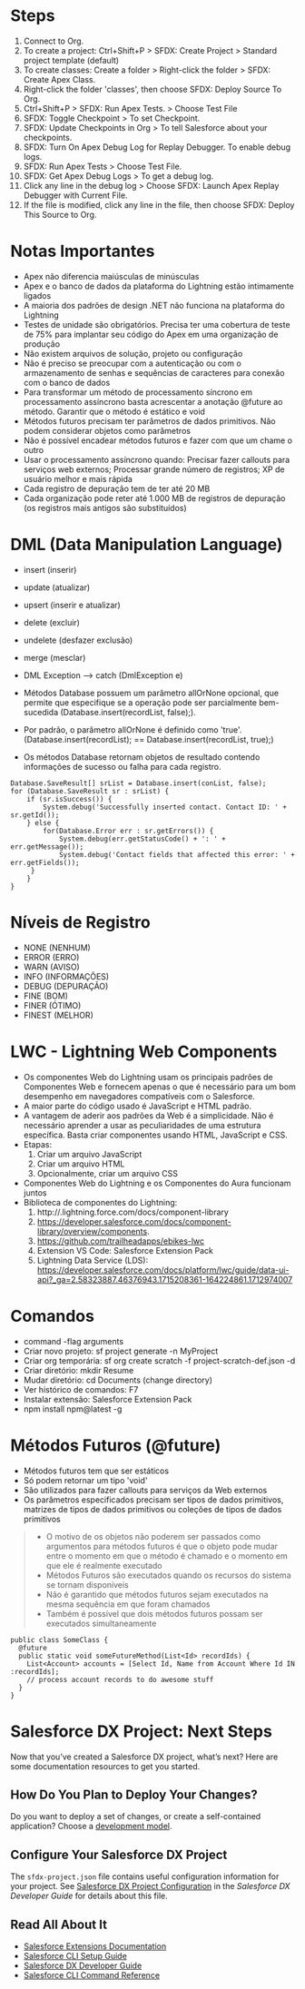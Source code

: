 # Steps

1. Connect to Org.
2. To create a project: Ctrl+Shift+P > SFDX: Create Project > Standard project template (default)
3. To create classes: Create a folder > Right-click the folder > SFDX: Create Apex Class.
4. Right-click the folder 'classes', then choose SFDX: Deploy Source To Org.
5. Ctrl+Shift+P > SFDX: Run Apex Tests. > Choose Test File
6. SFDX: Toggle Checkpoint > To set Checkpoint.
7. SFDX: Update Checkpoints in Org > To tell Salesforce about your checkpoints.
8. SFDX: Turn On Apex Debug Log for Replay Debugger. To enable debug logs.
9. SFDX: Run Apex Tests > Choose Test File.
10. SFDX: Get Apex Debug Logs > To get a debug log.
11. Click any line in the debug log > Choose SFDX: Launch Apex Replay Debugger with Current File.
12. If the file is modified, click any line in the file, then choose SFDX: Deploy This Source to Org.

# Notas Importantes

* Apex não diferencia maiúsculas de minúsculas
* Apex e o banco de dados da plataforma do Lightning estão intimamente ligados
* A maioria dos padrões de design .NET não funciona na plataforma do Lightning
* Testes de unidade são obrigatórios. Precisa ter uma cobertura de teste de 75% para implantar seu código do Apex em uma organização de produção
* Não existem arquivos de solução, projeto ou configuração
* Não é preciso se preocupar com a autenticação ou com o armazenamento de senhas e sequências de caracteres para conexão com o banco de dados
* Para transformar um método de processamento síncrono em processamento assíncrono basta acrescentar a anotação @future ao método. Garantir que o método é estático e void
* Métodos futuros precisam ter parâmetros de dados primitivos. Não podem considerar objetos como parâmetros
* Não é possível encadear métodos futuros e fazer com que um chame o outro
* Usar o processamento assíncrono quando: Precisar fazer callouts para serviços web externos; Processar grande número de registros; XP de usuário melhor e mais rápida
* Cada registro de depuração tem de ter até 20 MB
* Cada organização pode reter até 1.000 MB de registros de depuração (os registros mais antigos são substituídos)

# DML (Data Manipulation Language)

* insert (inserir)
* update (atualizar)
* upsert (inserir e atualizar)
* delete (excluir)
* undelete (desfazer exclusão)
* merge (mesclar)

* DML Exception --> catch (DmlException e)

* Métodos Database possuem um parâmetro allOrNone opcional, que permite que especifique se a operação pode ser parcialmente bem-sucedida (Database.insert(recordList, false);).
* Por padrão, o parâmetro allOrNone é definido como 'true'. (Database.insert(recordList); == Database.insert(recordList, true);)
* Os métodos Database retornam objetos de resultado contendo informações de sucesso ou falha para cada registro.

```apex
Database.SaveResult[] srList = Database.insert(conList, false);
for (Database.SaveResult sr : srList) {
    if (sr.isSuccess()) {
        System.debug('Successfully inserted contact. Contact ID: ' + sr.getId());
    } else {
        for(Database.Error err : sr.getErrors()) {
            System.debug(err.getStatusCode() + ': ' + err.getMessage());
            System.debug('Contact fields that affected this error: ' + err.getFields());
	 }
    }
}
```

# Níveis de Registro

* NONE (NENHUM)
* ERROR (ERRO)
* WARN (AVISO)
* INFO (INFORMAÇÕES)
* DEBUG (DEPURAÇÃO)
* FINE (BOM)
* FINER (ÓTIMO)
* FINEST (MELHOR)

# LWC - Lightning Web Components

* Os componentes Web do Lightning usam os principais padrões de Componentes Web e fornecem apenas o que é necessário para um bom desempenho em navegadores compatíveis com o Salesforce.
* A maior parte do código usado é JavaScript e HTML padrão.
* A vantagem de aderir aos padrões da Web é a simplicidade. Não é necessário aprender a usar as peculiaridades de uma estrutura específica. Basta criar componentes usando HTML, JavaScript e CSS.
* Etapas:
    1. Criar um arquivo JavaScript
    2. Criar um arquivo HTML
    3. Opcionalmente, criar um arquivo CSS
* Componentes Web do Lightning e os Componentes do Aura funcionam juntos
* Biblioteca de componentes do Lightning:
    1. http://<MyDomainName>.lightning.force.com/docs/component-library
    2. https://developer.salesforce.com/docs/component-library/overview/components.
    3. https://github.com/trailheadapps/ebikes-lwc
    4. Extension VS Code: Salesforce Extension Pack
    5. Lightning Data Service (LDS): https://developer.salesforce.com/docs/platform/lwc/guide/data-ui-api?_ga=2.58323887.46376943.1715208361-164224861.1712974007

# Comandos

* command -flag arguments
* Criar novo projeto: sf project generate -n MyProject
* Criar org temporária: sf org create scratch -f project-scratch-def.json -d
* Criar diretório: mkdir Resume
* Mudar diretório: cd Documents (change directory)
* Ver histórico de comandos: F7
* Instalar extensão: Salesforce Extension Pack
* npm install npm@latest -g

# Métodos Futuros (@future)

* Métodos futuros tem que ser estáticos
* Só podem retornar um tipo 'void'
* São utilizados para fazer callouts para serviços da Web externos
* Os parâmetros especificados precisam ser tipos de dados primitivos, matrizes de tipos de dados primitivos ou coleções de tipos de dados primitivos

> * O motivo de os objetos não poderem ser passados como argumentos para métodos futuros é que o objeto pode mudar entre o momento em que o método é chamado e o momento em que ele é realmente executado
> * Métodos Futuros são executados quando os recursos do sistema se tornam disponíveis
> * Não é garantido que métodos futuros sejam executados na mesma sequência em que foram chamados
> * Também é possível que dois métodos futuros possam ser executados simultaneamente

```apex
public class SomeClass {
  @future
  public static void someFutureMethod(List<Id> recordIds) {
    List<Account> accounts = [Select Id, Name from Account Where Id IN :recordIds];
    // process account records to do awesome stuff
  }
}
```


# Salesforce DX Project: Next Steps

Now that you’ve created a Salesforce DX project, what’s next? Here are some documentation resources to get you started.

## How Do You Plan to Deploy Your Changes?

Do you want to deploy a set of changes, or create a self-contained application? Choose a [development model](https://developer.salesforce.com/tools/vscode/en/user-guide/development-models).

## Configure Your Salesforce DX Project

The `sfdx-project.json` file contains useful configuration information for your project. See [Salesforce DX Project Configuration](https://developer.salesforce.com/docs/atlas.en-us.sfdx_dev.meta/sfdx_dev/sfdx_dev_ws_config.htm) in the _Salesforce DX Developer Guide_ for details about this file.

## Read All About It

- [Salesforce Extensions Documentation](https://developer.salesforce.com/tools/vscode/)
- [Salesforce CLI Setup Guide](https://developer.salesforce.com/docs/atlas.en-us.sfdx_setup.meta/sfdx_setup/sfdx_setup_intro.htm)
- [Salesforce DX Developer Guide](https://developer.salesforce.com/docs/atlas.en-us.sfdx_dev.meta/sfdx_dev/sfdx_dev_intro.htm)
- [Salesforce CLI Command Reference](https://developer.salesforce.com/docs/atlas.en-us.sfdx_cli_reference.meta/sfdx_cli_reference/cli_reference.htm)
